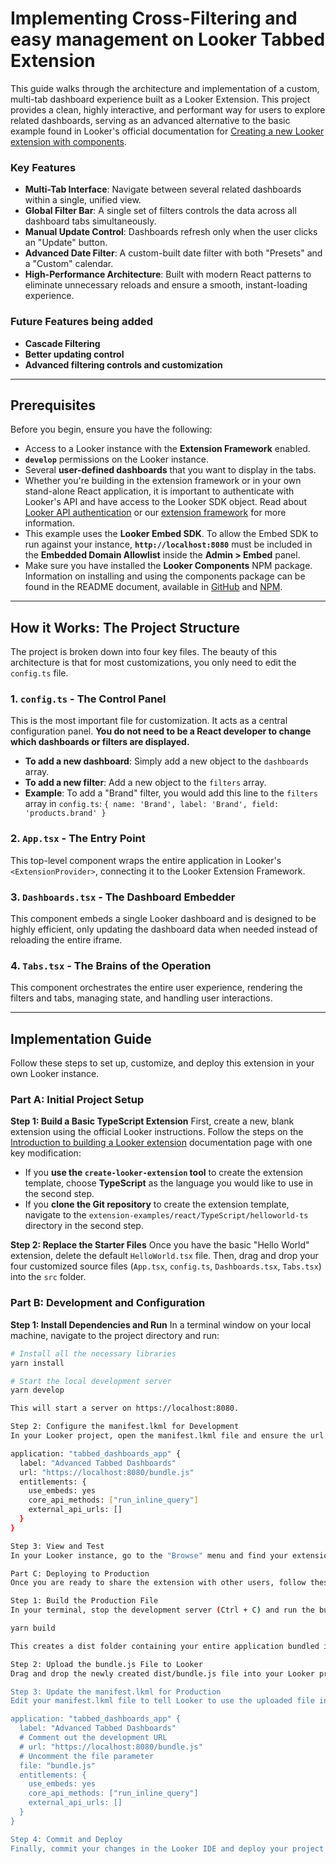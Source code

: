 # Implementing Cross-Filtering and easy management on Looker Tabbed Extension

This guide walks through the architecture and implementation of a custom, multi-tab dashboard experience built as a Looker Extension. This project provides a clean, highly interactive, and performant way for users to explore related dashboards, serving as an advanced alternative to the basic example found in Looker's official documentation for [Creating a new Looker extension with components](https://cloud.google.com/looker/docs/components-example).

### Key Features

* **Multi-Tab Interface**: Navigate between several related dashboards within a single, unified view.
* **Global Filter Bar**: A single set of filters controls the data across all dashboard tabs simultaneously.
* **Manual Update Control**: Dashboards refresh only when the user clicks an "Update" button.
* **Advanced Date Filter**: A custom-built date filter with both "Presets" and a "Custom" calendar.
* **High-Performance Architecture**: Built with modern React patterns to eliminate unnecessary reloads and ensure a smooth, instant-loading experience.

### Future Features being added

* **Cascade Filtering**
* **Better updating control**
* **Advanced filtering controls and customization**

---

## Prerequisites

Before you begin, ensure you have the following:

* Access to a Looker instance with the **Extension Framework** enabled.
* **`develop`** permissions on the Looker instance.
* Several **user-defined dashboards** that you want to display in the tabs.
* Whether you're building in the extension framework or in your own stand-alone React application, it is important to authenticate with Looker's API and have access to the Looker SDK object. Read about [Looker API authentication](https://cloud.google.com/looker/docs/api-auth) or our [extension framework](https://cloud.google.com/looker/docs/reference/extension-framework) for more information.
* This example uses the **Looker Embed SDK**. To allow the Embed SDK to run against your instance, **`http://localhost:8080`** must be included in the **Embedded Domain Allowlist** inside the **Admin > Embed** panel.
* Make sure you have installed the **Looker Components** NPM package. Information on installing and using the components package can be found in the README document, available in [GitHub](https://github.com/looker-open-source/components/blob/main/packages/components/README.md) and [NPM](https://www.npmjs.com/package/@looker/components).

---

## How it Works: The Project Structure

The project is broken down into four key files. The beauty of this architecture is that for most customizations, you only need to edit the `config.ts` file.

### 1. `config.ts` - The Control Panel

This is the most important file for customization. It acts as a central configuration panel. **You do not need to be a React developer to change which dashboards or filters are displayed.**

* **To add a new dashboard**: Simply add a new object to the `dashboards` array.
* **To add a new filter**: Add a new object to the `filters` array.
* **Example**: To add a "Brand" filter, you would add this line to the `filters` array in `config.ts`:
    `{ name: 'Brand', label: 'Brand', field: 'products.brand' }`

### 2. `App.tsx` - The Entry Point

This top-level component wraps the entire application in Looker's `<ExtensionProvider>`, connecting it to the Looker Extension Framework.

### 3. `Dashboards.tsx` - The Dashboard Embedder

This component embeds a single Looker dashboard and is designed to be highly efficient, only updating the dashboard data when needed instead of reloading the entire iframe.

### 4. `Tabs.tsx` - The Brains of the Operation

This component orchestrates the entire user experience, rendering the filters and tabs, managing state, and handling user interactions.

---

## Implementation Guide

Follow these steps to set up, customize, and deploy this extension in your own Looker instance.

### Part A: Initial Project Setup

**Step 1: Build a Basic TypeScript Extension**
First, create a new, blank extension using the official Looker instructions. Follow the steps on the [Introduction to building a Looker extension](https://cloud.google.com/looker/docs/building-looker-extensions) documentation page with one key modification:

* If you **use the `create-looker-extension` tool** to create the extension template, choose **TypeScript** as the language you would like to use in the second step.
* If you **clone the Git repository** to create the extension template, navigate to the `extension-examples/react/TypeScript/helloworld-ts` directory in the second step.

**Step 2: Replace the Starter Files**
Once you have the basic "Hello World" extension, delete the default `HelloWorld.tsx` file. Then, drag and drop your four customized source files (`App.tsx`, `config.ts`, `Dashboards.tsx`, `Tabs.tsx`) into the `src` folder.

### Part B: Development and Configuration

**Step 1: Install Dependencies and Run**
In a terminal window on your local machine, navigate to the project directory and run:

```bash
# Install all the necessary libraries
yarn install

# Start the local development server
yarn develop

This will start a server on https://localhost:8080.

Step 2: Configure the manifest.lkml for Development
In your Looker project, open the manifest.lkml file and ensure the url parameter points to your local server.

application: "tabbed_dashboards_app" {
  label: "Advanced Tabbed Dashboards"
  url: "https://localhost:8080/bundle.js"
  entitlements: {
    use_embeds: yes
    core_api_methods: ["run_inline_query"]
    external_api_urls: []
  }
}

Step 3: View and Test
In your Looker instance, go to the "Browse" menu and find your extension under "Applications." You can now see your extension running and test your changes live.

Part C: Deploying to Production
Once you are ready to share the extension with other users, follow these steps to publish it to your Looker instance.

Step 1: Build the Production File
In your terminal, stop the development server (Ctrl + C) and run the build command:

yarn build

This creates a dist folder containing your entire application bundled into a single bundle.js file.

Step 2: Upload the bundle.js File to Looker
Drag and drop the newly created dist/bundle.js file into your Looker project's file browser.

Step 3: Update the manifest.lkml for Production
Edit your manifest.lkml file to tell Looker to use the uploaded file instead of the development server.

application: "tabbed_dashboards_app" {
  label: "Advanced Tabbed Dashboards"
  # Comment out the development URL
  # url: "https://localhost:8080/bundle.js"
  # Uncomment the file parameter
  file: "bundle.js"
  entitlements: {
    use_embeds: yes
    core_api_methods: ["run_inline_query"]
    external_api_urls: []
  }
}

Step 4: Commit and Deploy
Finally, commit your changes in the Looker IDE and deploy your project to production.
